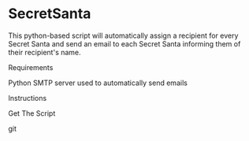 # SecretSanta
This python-based script will automatically assign a recipient for every Secret Santa and send an email to each Secret Santa informing them of their recipient's name.

Requirements

Python
SMTP server used to automatically send emails

Instructions

Get The Script

git
